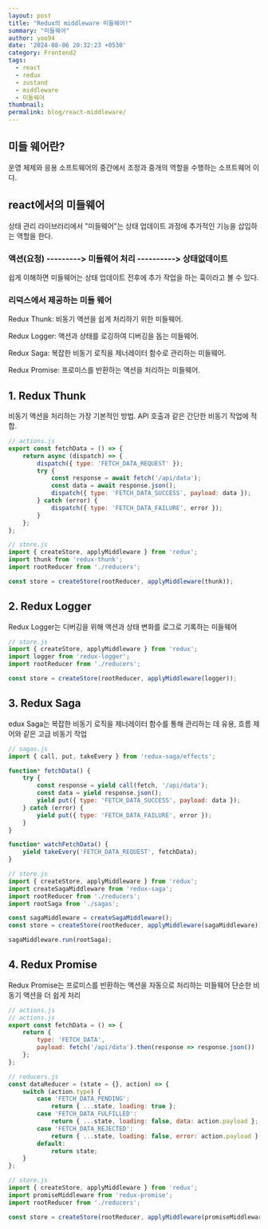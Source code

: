```yaml
---
layout: post
title: "Redux의 middleware 미들웨어!"
summary: "미들웨어"
author: yoo94
date: '2024-08-06 20:32:23 +0530'
category: Frontend2
tags:
  - react
  - redux
  - zustand
  - middleware
  - 미들웨어
thumbnail: 
permalink: blog/react-middleware/
---
```

## 미들 웨어란? 
운영 체제와 응용 소프트웨어의 중간에서 조정과 중개의 역할을 수행하는 소프트웨어 이다.

## react에서의 미들웨어

상태 관리 라이브러리에서 "미들웨어"는 상태 업데이트 과정에 추가적인 기능을 삽입하는 역할을 한다.

### 액션(요청) ---------> 미들웨어 처리 ----------> 상태없데이트

쉽게 이해하면 미들웨어는 상태 업데이트 전후에 추가 작업을 하는 훅이라고 볼 수 있다.

### 리덕스에서 제공하는 미들 웨어

Redux Thunk: 비동기 액션을 쉽게 처리하기 위한 미들웨어.

Redux Logger: 액션과 상태를 로깅하여 디버깅을 돕는 미들웨어.

Redux Saga: 복잡한 비동기 로직을 제너레이터 함수로 관리하는 미들웨어.

Redux Promise: 프로미스를 반환하는 액션을 처리하는 미들웨어.

## 1. Redux Thunk
비동기 액션을 처리하는 가장 기본적인 방법. API 호출과 같은 간단한 비동기 작업에 적합.

```js
// actions.js
export const fetchData = () => {
    return async (dispatch) => {
        dispatch({ type: 'FETCH_DATA_REQUEST' });
        try {
            const response = await fetch('/api/data');
            const data = await response.json();
            dispatch({ type: 'FETCH_DATA_SUCCESS', payload: data });
        } catch (error) {
            dispatch({ type: 'FETCH_DATA_FAILURE', error });
        }
    };
};

// store.js
import { createStore, applyMiddleware } from 'redux';
import thunk from 'redux-thunk';
import rootReducer from './reducers';

const store = createStore(rootReducer, applyMiddleware(thunk));
```
## 2. Redux Logger
Redux Logger는 디버깅을 위해 액션과 상태 변화를 로그로 기록하는 미들웨어

```js
// store.js
import { createStore, applyMiddleware } from 'redux';
import logger from 'redux-logger';
import rootReducer from './reducers';

const store = createStore(rootReducer, applyMiddleware(logger));

```
## 3. Redux Saga
edux Saga는 복잡한 비동기 로직을 제너레이터 함수를 통해 관리하는 데 유용, 흐름 제어와 같은 고급 비동기 작업

```js
// sagas.js
import { call, put, takeEvery } from 'redux-saga/effects';

function* fetchData() {
    try {
        const response = yield call(fetch, '/api/data');
        const data = yield response.json();
        yield put({ type: 'FETCH_DATA_SUCCESS', payload: data });
    } catch (error) {
        yield put({ type: 'FETCH_DATA_FAILURE', error });
    }
}

function* watchFetchData() {
    yield takeEvery('FETCH_DATA_REQUEST', fetchData);
}

// store.js
import { createStore, applyMiddleware } from 'redux';
import createSagaMiddleware from 'redux-saga';
import rootReducer from './reducers';
import rootSaga from './sagas';

const sagaMiddleware = createSagaMiddleware();
const store = createStore(rootReducer, applyMiddleware(sagaMiddleware));

sagaMiddleware.run(rootSaga);
```
## 4. Redux Promise
Redux Promise는 프로미스를 반환하는 액션을 자동으로 처리하는 미들웨어
단순한 비동기 액션을 더 쉽게 처리

```js
// actions.js
// actions.js
export const fetchData = () => {
    return {
        type: 'FETCH_DATA',
        payload: fetch('/api/data').then(response => response.json())
    };
};

// reducers.js
const dataReducer = (state = {}, action) => {
    switch (action.type) {
        case 'FETCH_DATA_PENDING':
            return { ...state, loading: true };
        case 'FETCH_DATA_FULFILLED':
            return { ...state, loading: false, data: action.payload };
        case 'FETCH_DATA_REJECTED':
            return { ...state, loading: false, error: action.payload };
        default:
            return state;
    }
};

// store.js
import { createStore, applyMiddleware } from 'redux';
import promiseMiddleware from 'redux-promise';
import rootReducer from './reducers';

const store = createStore(rootReducer, applyMiddleware(promiseMiddleware));
```
